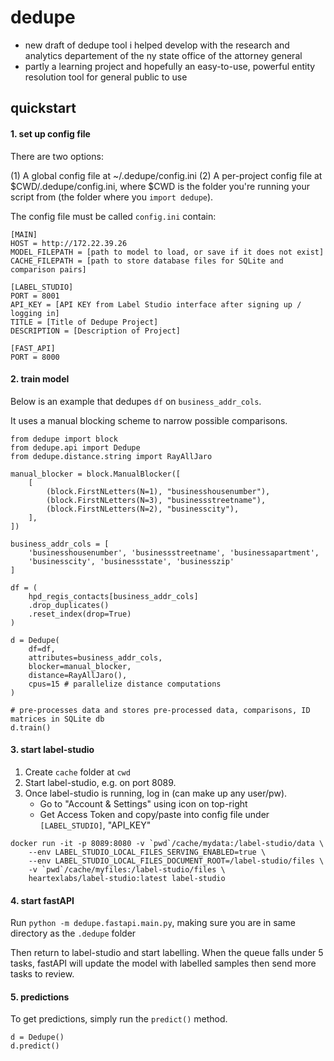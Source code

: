 # dedupe  

- new draft of dedupe tool i helped develop with the research and analytics departement of the ny state office of the attorney general
- partly a learning project and hopefully an easy-to-use, powerful entity resolution tool for general public to use

## quickstart

#### 1. set up config file

There are two options:

(1) A global config file at ~/.dedupe/config.ini
(2) A per-project config file at $CWD/.dedupe/config.ini, where $CWD is the folder you're running your script from (the folder where you `import dedupe`).

The config file must be called `config.ini` contain:

```
[MAIN]
HOST = http://172.22.39.26
MODEL_FILEPATH = [path to model to load, or save if it does not exist]
CACHE_FILEPATH = [path to store database files for SQLite and comparison pairs]

[LABEL_STUDIO]
PORT = 8001
API_KEY = [API KEY from Label Studio interface after signing up / logging in]
TITLE = [Title of Dedupe Project]
DESCRIPTION = [Description of Project]

[FAST_API]
PORT = 8000
```

#### 2. train model

Below is an example that dedupes `df` on `business_addr_cols`.

It uses a manual blocking scheme to narrow possible comparisons.

```
from dedupe import block
from dedupe.api import Dedupe
from dedupe.distance.string import RayAllJaro

manual_blocker = block.ManualBlocker([
    [
        (block.FirstNLetters(N=1), "businesshousenumber"),
        (block.FirstNLetters(N=3), "businessstreetname"), 
        (block.FirstNLetters(N=2), "businesscity"), 
    ],
])

business_addr_cols = [
    'businesshousenumber', 'businessstreetname', 'businessapartment',
    'businesscity', 'businessstate', 'businesszip'
]

df = (
    hpd_regis_contacts[business_addr_cols]
    .drop_duplicates()
    .reset_index(drop=True)
)

d = Dedupe(
    df=df, 
    attributes=business_addr_cols, 
    blocker=manual_blocker,
    distance=RayAllJaro(), 
    cpus=15 # parallelize distance computations
)

# pre-processes data and stores pre-processed data, comparisons, ID matrices in SQLite db
d.train()
```

#### 3. start label-studio

1. Create `cache` folder at `cwd`
2. Start label-studio, e.g. on port 8089.
3. Once label-studio is running, log in (can make up any user/pw).
    - Go to "Account & Settings" using icon on top-right
    - Get Access Token and copy/paste into config file under `[LABEL_STUDIO]`, "API_KEY"

```
docker run -it -p 8089:8080 -v `pwd`/cache/mydata:/label-studio/data \
	--env LABEL_STUDIO_LOCAL_FILES_SERVING_ENABLED=true \
	--env LABEL_STUDIO_LOCAL_FILES_DOCUMENT_ROOT=/label-studio/files \
	-v `pwd`/cache/myfiles:/label-studio/files \
	heartexlabs/label-studio:latest label-studio
```

#### 4. start fastAPI

Run `python -m dedupe.fastapi.main.py`, making sure you are in same directory as the `.dedupe` folder

Then return to label-studio and start labelling. When the queue falls under 5 tasks, fastAPI will 
update the model with labelled samples then send more tasks to review.

#### 5. predictions

To get predictions, simply run the `predict()` method.

```
d = Dedupe()
d.predict()
```